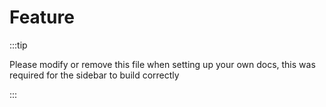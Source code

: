 # Feature

:::tip

Please modify or remove this file when setting up your own docs, this was required for the sidebar to build correctly

:::
